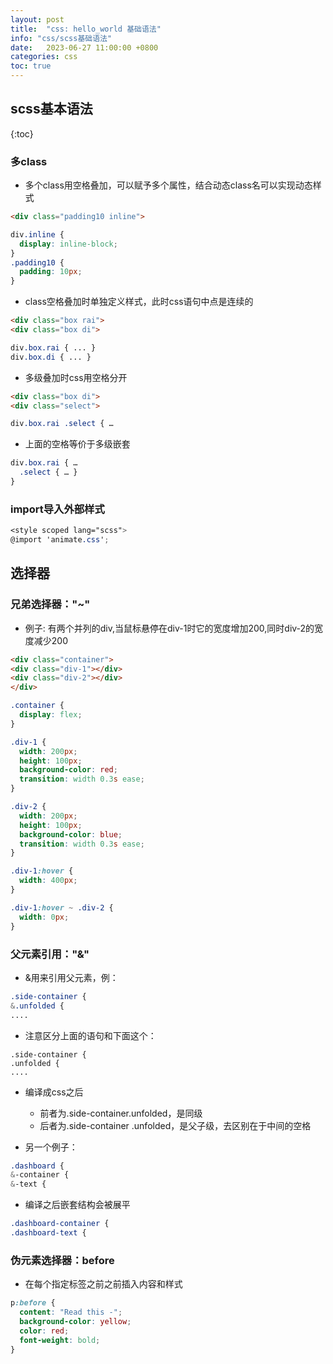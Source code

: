 ```yaml
---
layout: post
title:  "css: hello_world 基础语法"
info: "css/scss基础语法"
date:   2023-06-27 11:00:00 +0800
categories: css
toc: true
---
```




## scss基本语法
{:toc}

### 多class
- 多个class用空格叠加，可以赋予多个属性，结合动态class名可以实现动态样式

```html
<div class="padding10 inline">
```
```scss
div.inline {
  display: inline-block;
}
.padding10 {
  padding: 10px;
}
```

- class空格叠加时单独定义样式，此时css语句中点是连续的

```html
<div class="box rai">
<div class="box di">
```
```scss
div.box.rai { ... }
div.box.di { ... }
```

- 多级叠加时css用空格分开
  
```html
<div class="box di">
<div class="select">
```
```scss
div.box.rai .select { …
```

- 上面的空格等价于多级嵌套
  
```scss
div.box.rai { …
  .select { … }
}
```	
		

### import导入外部样式
  
```scss
<style scoped lang="scss">
@import 'animate.css';
```




## 选择器

### 兄弟选择器："~"
- 例子: 有两个并列的div,当鼠标悬停在div-1时它的宽度增加200,同时div-2的宽度减少200

```html
<div class="container">
<div class="div-1"></div>
<div class="div-2"></div>
</div>
```
```css
.container {
  display: flex;
}

.div-1 {
  width: 200px;
  height: 100px;
  background-color: red;
  transition: width 0.3s ease;
}

.div-2 {
  width: 200px;
  height: 100px;
  background-color: blue;
  transition: width 0.3s ease;
}

.div-1:hover {
  width: 400px;
}

.div-1:hover ~ .div-2 {
  width: 0px;
}

```

### 父元素引用："&"
- &用来引用父元素，例：
  
```scss
.side-container {
&.unfolded {
....
```

- 注意区分上面的语句和下面这个：
  
```
.side-container {
.unfolded {
....
```

- 编译成css之后
  - 前者为.side-container.unfolded，是同级
  - 后者为.side-container .unfolded，是父子级，去区别在于中间的空格


- 另一个例子：
  
```scss
.dashboard {
&-container {
&-text {
```

- 编译之后嵌套结构会被展平
  
```scss
.dashboard-container {
.dashboard-text {
```


### 伪元素选择器：before
- 在每个指定标签之前之前插入内容和样式
  
```scss
p:before {
  content: "Read this -";
  background-color: yellow;
  color: red;
  font-weight: bold;
}
```


